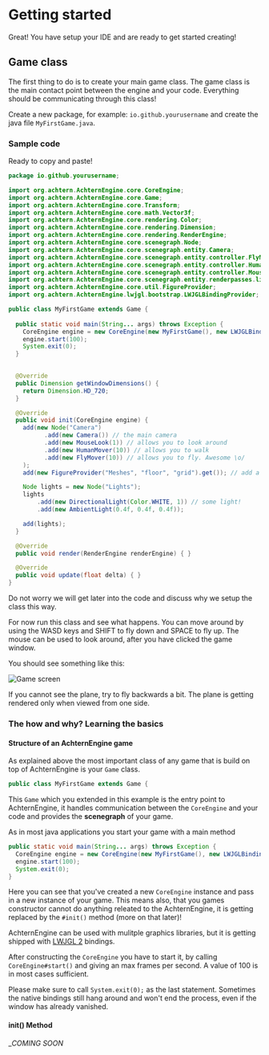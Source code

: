 # Getting started

Great! You have setup your IDE and are ready to get started creating!

## Game class

The first thing to do is to create your main game class. The game class is the main contact point between
the engine and your code. Everything should be communicating through this class!

Create a new package, for example: `io.github.yourusername` and create the java file
`MyFirstGame.java`.

### Sample code
Ready to copy and paste!

```java
package io.github.yourusername;

import org.achtern.AchternEngine.core.CoreEngine;
import org.achtern.AchternEngine.core.Game;
import org.achtern.AchternEngine.core.Transform;
import org.achtern.AchternEngine.core.math.Vector3f;
import org.achtern.AchternEngine.core.rendering.Color;
import org.achtern.AchternEngine.core.rendering.Dimension;
import org.achtern.AchternEngine.core.rendering.RenderEngine;
import org.achtern.AchternEngine.core.scenegraph.Node;
import org.achtern.AchternEngine.core.scenegraph.entity.Camera;
import org.achtern.AchternEngine.core.scenegraph.entity.controller.FlyMover;
import org.achtern.AchternEngine.core.scenegraph.entity.controller.HumanMover;
import org.achtern.AchternEngine.core.scenegraph.entity.controller.MouseLook;
import org.achtern.AchternEngine.core.scenegraph.entity.renderpasses.light.DirectionalLight;
import org.achtern.AchternEngine.core.util.FigureProvider;
import org.achtern.AchternEngine.lwjgl.bootstrap.LWJGLBindingProvider;

public class MyFirstGame extends Game {
  
  public static void main(String... args) throws Exception {
    CoreEngine engine = new CoreEngine(new MyFirstGame(), new LWJGLBindingProvider());
    engine.start(100);
    System.exit(0);
  }
  

  @Override
  public Dimension getWindowDimensions() {
    return Dimension.HD_720;
  }

  @Override
  public void init(CoreEngine engine) {
    add(new Node("Camera")
          .add(new Camera()) // the main camera
          .add(new MouseLook(1)) // allows you to look around
          .add(new HumanMover(10)) // allows you to walk
          .add(new FlyMover(10)) // allows you to fly. Awesome \o/
    );
    add(new FigureProvider("Meshes", "floor", "grid").get()); // add a basic plane mesh

    Node lights = new Node("Lights");
    lights
        .add(new DirectionalLight(Color.WHITE, 1)) // some light!
        .add(new AmbientLight(0.4f, 0.4f, 0.4f));

    add(lights);
  }

  @Override
  public void render(RenderEngine renderEngine) { }

  @Override
  public void update(float delta) { }
}

```

Do not worry we will get later into the code and discuss why we setup the class this way.

For now run this class and see what happens. You can move around by using the WASD keys and
SHIFT to fly down and SPACE to fly up. The mouse can be used to look around, after you have clicked
the game window.

You should see something like this:

![Game screen](https://i.imgur.com/6Joum8V.jpg)

If you cannot see the plane, try to fly backwards a bit. The plane is getting rendered only when
viewed from one side.

### The how and why? Learning the basics

#### Structure of an AchternEngine game

As explained above the most important class of any game that is build on top of AchternEngine is your `Game` class.

```java
public class MyFirstGame extends Game {
```

This `Game` which you extended in this example is the entry point to AchternEngine, it handles communication
between the `CoreEngine` and your code and provides the __scenegraph__ of your game.

As in most java applications you start your game with a main method

```java
public static void main(String... args) throws Exception {
  CoreEngine engine = new CoreEngine(new MyFirstGame(), new LWJGLBindingProvider());
  engine.start(100);
  System.exit(0);
}
```

Here you can see that you've created a new `CoreEngine` instance and pass in a new instance of your game.
This means also, that you games constructor cannot do anything releated to the AchternEngine, it is getting
replaced by the `#init()` method (more on that later)!

AchternEngine can be used with mulitple graphics libraries, but it is getting shipped with
[LWJGL 2](http://legacy.lwjgl.org/) bindings.

After constructing the `CoreEngine` you have to start it, by calling `CoreEngine#start()` and giving an
max frames per second. A value of 100 is in most cases sufficient.

Please make sure to call `System.exit(0);` as the last statement. Sometimes the native bindings still hang around
and won't end the process, even if the window has already vanished.

#### init() Method

__COMING SOON_
